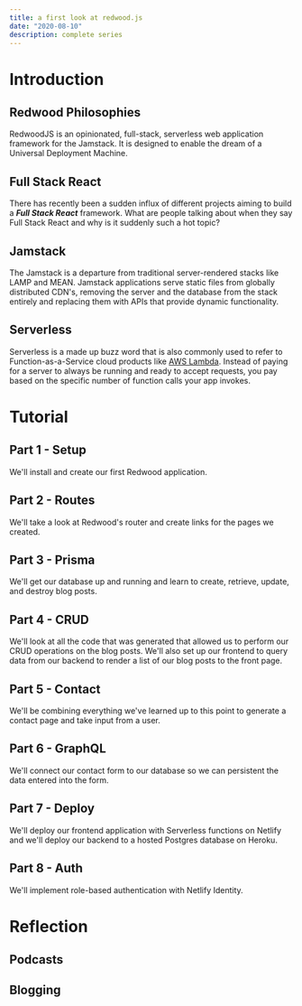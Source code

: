 ```yaml
---
title: a first look at redwood.js
date: "2020-08-10"
description: complete series
---
```


# Introduction

## Redwood Philosophies

RedwoodJS is an opinionated, full-stack, serverless web application framework for the Jamstack. It is designed to enable the dream of a Universal Deployment Machine.

## Full Stack React

There has recently been a sudden influx of different projects aiming to build a ***Full Stack React*** framework. What are people talking about when they say Full Stack React and why is it suddenly such a hot topic?

## Jamstack

The Jamstack is a departure from traditional server-rendered stacks like LAMP and MEAN. Jamstack applications serve static files from globally distributed CDN's, removing the server and the database from the stack entirely and replacing them with APIs that provide dynamic functionality.

## Serverless

Serverless is a made up buzz word that is also commonly used to refer to Function-as-a-Service cloud products like [AWS Lambda](https://aws.amazon.com/lambda/). Instead of paying for a server to always be running and ready to accept requests, you pay based on the specific number of function calls your app invokes.

# Tutorial

## Part 1 - Setup

We'll install and create our first Redwood application. 

## Part 2 - Routes

We'll take a look at Redwood's router and create links for the pages we created.

## Part 3 - Prisma

We'll get our database up and running and learn to create, retrieve, update, and destroy blog posts.

## Part 4 - CRUD

We'll look at all the code that was generated that allowed us to perform our CRUD operations on the blog posts. We'll also set up our frontend to query data from our backend to render a list of our blog posts to the front page.

## Part 5 - Contact

We'll be combining everything we've learned up to this point to generate a contact page and take input from a user.

## Part 6 - GraphQL

We'll connect our contact form to our database so we can persistent the data entered into the form.

## Part 7 - Deploy

We'll deploy our frontend application with Serverless functions on Netlify and we'll deploy our backend to a hosted Postgres database on Heroku.

## Part 8 - Auth

We'll implement role-based authentication with Netlify Identity.

# Reflection

## Podcasts

## Blogging